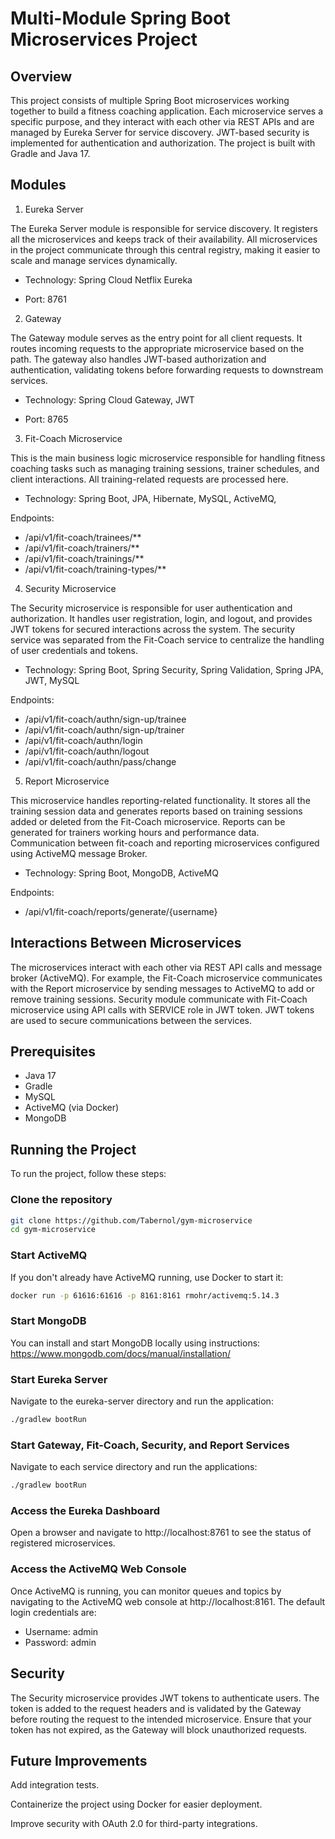 # Multi-Module Spring Boot Microservices Project

## Overview

This project consists of multiple Spring Boot microservices working together to build a fitness coaching application. 
Each microservice serves a specific purpose, and they interact with each other via REST APIs and are managed by Eureka Server for service discovery. 
JWT-based security is implemented for authentication and authorization. The project is built with Gradle and Java 17.

## Modules

1. Eureka Server

The Eureka Server module is responsible for service discovery. It registers all the microservices and keeps track of their availability.
All microservices in the project communicate through this central registry, making it easier to scale and manage services dynamically.

- Technology: Spring Cloud Netflix Eureka

- Port: 8761

2. Gateway

The Gateway module serves as the entry point for all client requests. It routes incoming requests to the appropriate microservice based on the path. 
The gateway also handles JWT-based authorization and authentication, validating tokens before forwarding requests to downstream services.

- Technology: Spring Cloud Gateway, JWT

- Port: 8765

3. Fit-Coach Microservice

This is the main business logic microservice responsible for handling fitness coaching tasks such as managing training sessions, trainer schedules, and client interactions.
All training-related requests are processed here.

- Technology: Spring Boot, JPA, Hibernate, MySQL, ActiveMQ,

Endpoints:

- /api/v1/fit-coach/trainees/**
- /api/v1/fit-coach/trainers/**
- /api/v1/fit-coach/trainings/**
- /api/v1/fit-coach/training-types/**

4. Security Microservice

The Security microservice is responsible for user authentication and authorization. 
It handles user registration, login, and logout, and provides JWT tokens for secured interactions across the system. 
The security service was separated from the Fit-Coach service to centralize the handling of user credentials and tokens.

- Technology: Spring Boot, Spring Security, Spring Validation, Spring JPA, JWT, MySQL

Endpoints:

- /api/v1/fit-coach/authn/sign-up/trainee
- /api/v1/fit-coach/authn/sign-up/trainer
- /api/v1/fit-coach/authn/login
- /api/v1/fit-coach/authn/logout
- /api/v1/fit-coach/authn/pass/change

5. Report Microservice

This microservice handles reporting-related functionality. 
It stores all the training session data and generates reports based on training sessions added or deleted from the Fit-Coach microservice. 
Reports can be generated for trainers working hours and performance data.
Communication between fit-coach and reporting microservices configured using ActiveMQ message Broker.

- Technology: Spring Boot, MongoDB, ActiveMQ

Endpoints:

- /api/v1/fit-coach/reports/generate/{username}

## Interactions Between Microservices

The microservices interact with each other via REST API calls and message broker (ActiveMQ). 
For example, the Fit-Coach microservice communicates with the Report microservice by sending messages to ActiveMQ to add or remove training sessions.
Security module communicate with Fit-Coach microservice using API calls with SERVICE role in JWT token.
JWT tokens are used to secure communications between the services.

## Prerequisites

- Java 17
- Gradle
- MySQL
- ActiveMQ (via Docker)
- MongoDB

## Running the Project

To run the project, follow these steps:

### Clone the repository
```bash
git clone https://github.com/Tabernol/gym-microservice
cd gym-microservice
```

### Start ActiveMQ
If you don't already have ActiveMQ running, use Docker to start it:
```bash
docker run -p 61616:61616 -p 8161:8161 rmohr/activemq:5.14.3
```

### Start MongoDB
You can install and start MongoDB locally using instructions:
https://www.mongodb.com/docs/manual/installation/

### Start Eureka Server
Navigate to the eureka-server directory and run the application:

```bash
./gradlew bootRun
```

### Start Gateway, Fit-Coach, Security, and Report Services
Navigate to each service directory and run the applications:

```bash
./gradlew bootRun
```

### Access the Eureka Dashboard
Open a browser and navigate to http://localhost:8761 to see the status of registered microservices.

### Access the ActiveMQ Web Console
Once ActiveMQ is running, you can monitor queues and topics by navigating to the ActiveMQ web console at http://localhost:8161.
The default login credentials are:

- Username: admin
- Password: admin

## Security

The Security microservice provides JWT tokens to authenticate users. 
The token is added to the request headers and is validated by the Gateway before routing the request to the intended microservice. 
Ensure that your token has not expired, as the Gateway will block unauthorized requests.

## Future Improvements

Add integration tests.

Containerize the project using Docker for easier deployment.

Improve security with OAuth 2.0 for third-party integrations.
